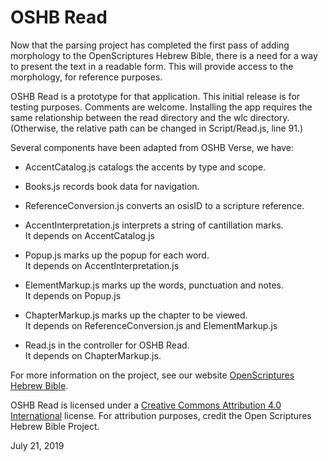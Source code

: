 #	OSHB Read

Now that the parsing project has completed the first pass of adding
morphology to the OpenScriptures Hebrew Bible, there is a need for a
way to present the text in a readable form. This will provide access
to the morphology, for reference purposes.

OSHB Read is a prototype for that application. This initial release is
for testing purposes. Comments are welcome. Installing the app
requires the same relationship between the read directory and the wlc
directory.  (Otherwise, the relative path can be changed in
Script/Read.js, line 91.)

Several components have been adapted from OSHB Verse, we have:

-	AccentCatalog.js catalogs the accents by type and scope.

-	Books.js records book data for navigation.

-	ReferenceConversion.js converts an osisID to a scripture reference.

-	AccentInterpretation.js interprets a string of cantillation marks.  
	It depends on AccentCatalog.js
	
-	Popup.js marks up the popup for each word.  
	It depends on AccentInterpretation.js
	
-	ElementMarkup.js marks up the words, punctuation and notes.  
	It depends on Popup.js
	
-	ChapterMarkup.js marks up the chapter to be viewed.  
	It depends on ReferenceConversion.js and ElementMarkup.js
	
-	Read.js in the controller for OSHB Read.  
	It depends on ChapterMarkup.js.

For more information on the project, see our website
[OpenScriptures Hebrew Bible](https://hb.openscriptures.org/).

OSHB Read is licensed under a
[Creative Commons Attribution 4.0 International](http://creativecommons.org/licenses/by/4.0/)
license. For attribution purposes, credit the Open Scriptures Hebrew Bible
Project.
 
July 21, 2019
